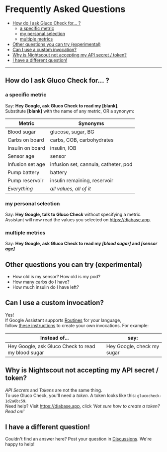 # Frequently Asked Questions
<!-- START doctoc generated TOC please keep comment here to allow auto update -->
<!-- DON'T EDIT THIS SECTION, INSTEAD RE-RUN doctoc TO UPDATE -->

- [How do I ask Gluco Check for... ?](#how-do-i-ask-gluco-check-for-)
  - [a specific metric](#a-specific-metric)
  - [my personal selection](#my-personal-selection)
  - [multiple metrics](#multiple-metrics)
- [Other questions you can try (experimental)](#other-questions-you-can-try-experimental)
- [Can I use a custom invocation?](#can-i-use-a-custom-invocation)
- [Why is Nightscout not accepting my API secret / token?](#why-is-nightscout-not-accepting-my-api-secret--token)
- [I have a different question!](#i-have-a-different-question)

<!-- END doctoc generated TOC please keep comment here to allow auto update -->

---

## How do I ask Gluco Check for... ?

###  a specific metric

Say: **Hey Google, ask Gluco Check to read my [blank]**.  
Substitute **[blank]** with the name of any metric, OR a synonym:

| Metric           | Synonyms                             |
| ---------------- | ------------------------------------ |
| Blood sugar      | glucose, sugar, BG                   |
| Carbs on board   | carbs, COB, carbohydrates            |
| Insulin on board | insulin, IOB                         |
| Sensor age       | sensor                               |
| Infusion set age | infusion set, cannula, catheter, pod |
| Pump battery     | battery                              |
| Pump reservoir   | insulin remaining, reservoir         |
| *Everything*     | *all values, all of it*              |

### my personal selection

Say: **Hey Google, talk to Gluco Check** without specifying a metric.  
Assistant will now read the values you selected on https://diabase.app.

### multiple metrics

Say: **Hey Google, ask Gluco Check to read my *[blood sugar]* and *[sensor age]***  

## Other questions you can try (experimental)

* How old is my sensor? How old is my pod?
* How many carbs do I have?
* How much insulin do I have left?

## Can I use a custom invocation?

Yes!  
If Google Assistant supports [Routines](https://support.google.com/googlenest/answer/7029585?co=GENIE.Platform%3DAndroid&hl=en) for your language,  
follow [these instructions](https://diabase.app/assets/routines-setup.mp4) to create your own invocations. For example:

| Instead of...                                      | say:                       |
| -------------------------------------------------- | -------------------------- |
| Hey Google, ask Gluco Check to read my blood sugar | Hey Google, check my sugar |

##  Why is Nightscout not accepting my API secret / token?

*API Secrets* and *Tokens* are not the same thing.  
To use Gluco Check, you'll need a *token*. A token looks like this: `glucocheck-1d2a6bc59`.  
Need help? Visit https://diabase.app, click '*Not sure how to create a token? Read on!*'

## I have a different question!

Couldn't find an answer here? Post your question in [Discussions](https://github.com/nielsmaerten/gluco-check/discussions). We're happy to help!
